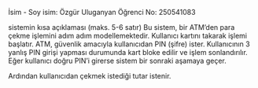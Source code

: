İsim - Soy isim: Özgür Uluganyan
Öğrenci No: 250541083

sistemin kısa açıklaması (maks. 5-6 satır)
Bu sistem, bir ATM’den para çekme işlemini adım adım modellemektedir. Kullanıcı kartını takarak işlemi başlatır. ATM, güvenlik amacıyla kullanıcıdan PIN (şifre) ister.
Kullanıcının 3 yanlış PIN girişi yapması durumunda kart bloke edilir ve işlem sonlandırılır. Eğer kullanıcı doğru PIN’i girerse sistem bir sonraki aşamaya geçer.

Ardından kullanıcıdan çekmek istediği tutar istenir.

